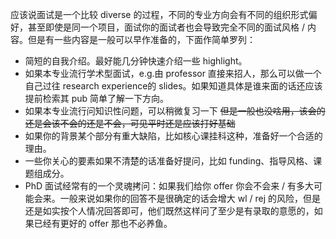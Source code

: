 应该说面试是一个比较 diverse 的过程，不同的专业方向会有不同的组织形式偏好，甚至即使是同一个项目，面试你的面试者也会导致完全不同的面试风格 / 内容。但是有一些内容是一般可以早作准备的，下面作简单罗列：

- 简短的自我介绍。最好能几分钟快速介绍一些 highlight。
- 如果本专业流行学术型面试，e.g.由 professor 直接来招人，那么可以做一个自己过往 research experience的 slides。如果知道具体是谁来面的话还应该提前检索其 pub 简单了解一下方向。
- 如果本专业流行问知识性问题，可以稍微复习一下 ~~但是一般也没啥用，该会的还是会该不会的还是不会，可见平时还是应该打好基础~~
- 如果你的背景某个部分有重大缺陷，比如核心课挂科这种，准备好一个合适的理由。
- 一些你关心的要素如果不清楚的话准备好提问，比如 funding、指导风格、课题组成分。
- PhD 面试经常有的一个灵魂拷问：如果我们给你 offer 你会不会来 / 有多大可能会来。一般来说如果你的回答不是很确定的话会增大 wl / rej 的风险，但是还是如实按个人情况回答即可，他们既然这样问了至少是有录取的意愿的，如果已经有更好的 offer 那也不必养鱼。
